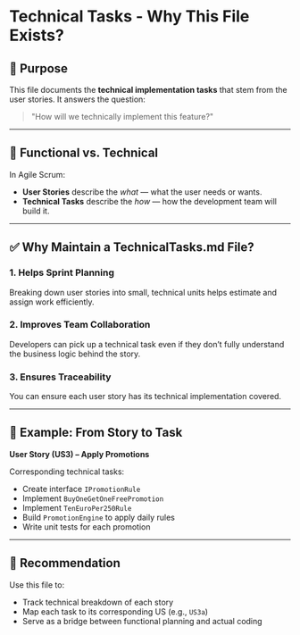 ﻿# Technical Tasks - Why This File Exists?

## 📌 Purpose

This file documents the **technical implementation tasks** that stem from the user stories. It answers the question:

> "How will we technically implement this feature?"

---

## 🧠 Functional vs. Technical

In Agile Scrum:

- **User Stories** describe the *what* — what the user needs or wants.
- **Technical Tasks** describe the *how* — how the development team will build it.

---

## ✅ Why Maintain a TechnicalTasks.md File?

### 1. Helps Sprint Planning
Breaking down user stories into small, technical units helps estimate and assign work efficiently.

### 2. Improves Team Collaboration
Developers can pick up a technical task even if they don’t fully understand the business logic behind the story.

### 3. Ensures Traceability
You can ensure each user story has its technical implementation covered.

---

## 🧩 Example: From Story to Task

**User Story (US3) – Apply Promotions**

Corresponding technical tasks:
- Create interface `IPromotionRule`
- Implement `BuyOneGetOneFreePromotion`
- Implement `TenEuroPer250Rule`
- Build `PromotionEngine` to apply daily rules
- Write unit tests for each promotion

---

## 📄 Recommendation

Use this file to:
- Track technical breakdown of each story
- Map each task to its corresponding US (e.g., `US3a`)
- Serve as a bridge between functional planning and actual coding

